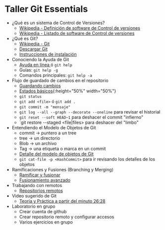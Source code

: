 # Taller Git Essentials
* ¿Qué es un sistema de Control de Versiones?
  * [Wikipedia - Definición de software de Control de versiones](https://en.wikipedia.org/wiki/Version_control)
  * [Wikipedia - Listado de software de Control de versiones](https://en.wikipedia.org/wiki/List_of_version-control_software)
* ¿Qué es Git?
  * [Wikipedia - Git](https://es.wikipedia.org/wiki/Git)
  * [Descargar Git](https://git-scm.com/)
  * [Instrucciones de instalación](https://git-scm.com/book/es/v2/Inicio---Sobre-el-Control-de-Versiones-Instalaci%C3%B3n-de-Git)
* Conociendo la Ayuda de Git
  * [Ayuda en línea ](https://git-scm.com/docs) ó `git help`
  * Guías: `git help -g` 
  * Comandos principales: `git help -a` 
* Flujo de guardado de cambios en el repositorio
  * [Guardando cambios](https://git-scm.com/book/es/v2/Fundamentos-de-Git-Guardando-cambios-en-el-Repositorio)
  * [Estados básicos](https://git-scm.com/book/en/v2/images/lifecycle.png){:height="50%" width="50%"}
  * `git status`
  * `git add <file>` ó `git add .`
  * `git commit -m "mensaje"`
  * `git log --all --graph --decorate --oneline` para revisar el historial
  * `git reset --soft HEAD~1` para deshacer el commit "infierno"
  * `git restore --staged <file|files> para deshacer del "limbo"
* Entendiendo el Modelo de Objetos de Git
  * commit -> puntero a un tree
  * tree   -> un directorio
  * Blob   -> un archivo
  * Tag    -> una etiqueta o marca en un commit
  * [Detalle del modelo de objetos de Git](http://shafiul.github.io/gitbook/1_the_git_object_model.html)
  * `git cat-file -p <HashCommit>` para ir revisando los detalles de los objetos
* Ramificaciones y Fusiones (Branching y Merging)
  * [Ramificar y fusionar](https://git-scm.com/book/es/v2/Ramificaciones-en-Git-Procedimientos-B%C3%A1sicos-para-Ramificar-y-Fusionar)
  * [Fusionamiento avanzado](https://git-scm.com/book/en/v2/Git-Tools-Advanced-Merging)
* Trabajando con remotos
  * [Repositorios remotos](https://git-scm.com/book/es/v2/Fundamentos-de-Git-Trabajar-con-Remotos)
* Video sugerido de Git
  * [Teoría y  Práctica a partir del minuto 26:28](https://www.youtube.com/watch?v=2sjqTHE0zok)
* Laboratorio en grupo
  * Crear cuenta de github
  * Crear repositorio remoto y configurar accesos
  * Varios ejercicios en grupo
